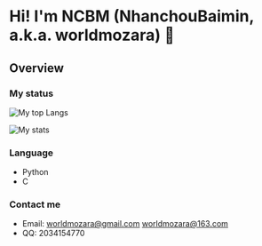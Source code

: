 # Hi! I'm NCBM (NhanchouBaimin, a.k.a. worldmozara) 👋

<!--
**NCBM/NCBM** is a ✨ _special_ ✨ repository because its `README.md` (this file) appears on your GitHub profile.

Here are some ideas to get you started:

- 🔭 I’m currently working on ...
- 🌱 I’m currently learning ...
- 👯 I’m looking to collaborate on ...
- 🤔 I’m looking for help with ...
- 💬 Ask me about ...
- 📫 How to reach me: ...
- 😄 Pronouns: ...
- ⚡ Fun fact: ...
-->

## Overview

### My status

![My top Langs](https://github-readme-stats-mu-cyan-36.vercel.app/api/top-langs/?username=NCBM&&layout=compact)

![My stats](https://github-readme-stats-mu-cyan-36.vercel.app/api?username=NCBM&show_icons=true&count_private=true&include_all_commits=true)

### Language

- Python
- C

### Contact me

- Email: worldmozara@gmail.com worldmozara@163.com
- QQ: 2034154770
